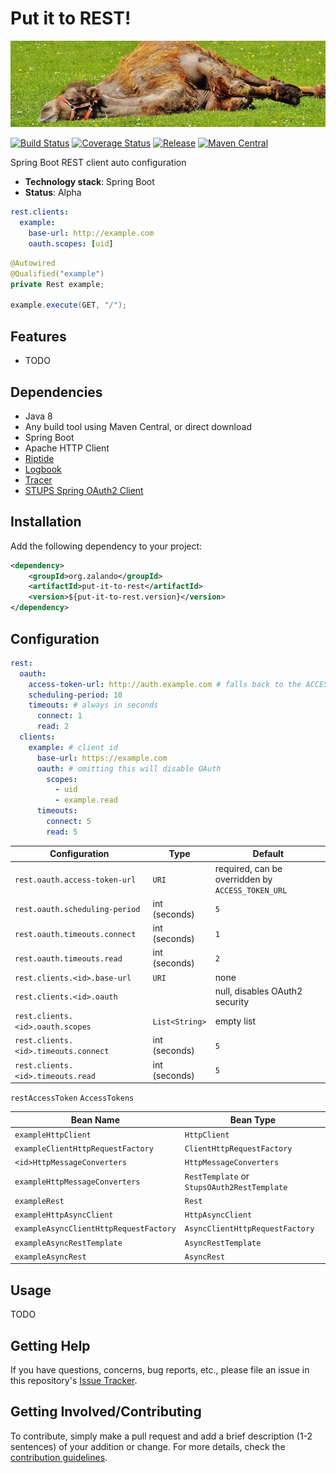 # Put it to REST!

[![Resting camel](docs/camel.jpg)](https://pixabay.com/en/camel-relax-lazing-around-sun-1348472/)

[![Build Status](https://img.shields.io/travis/zalando/put-it-to-rest.svg)](https://travis-ci.org/zalando/put-it-to-rest)
[![Coverage Status](https://img.shields.io/coveralls/zalando/put-it-to-rest.svg)](https://coveralls.io/r/zalando/put-it-to-rest)
[![Release](https://img.shields.io/github/release/zalando/put-it-to-rest.svg)](https://github.com/zalando/put-it-to-rest/releases)
[![Maven Central](https://img.shields.io/maven-central/v/org.zalando/put-it-to-rest-parent.svg)](https://maven-badges.herokuapp.com/maven-central/org.zalando/put-it-to-rest)

Spring Boot REST client auto configuration

- **Technology stack**: Spring Boot
- **Status**:  Alpha

```yaml
rest.clients:
  example:
    base-url: http://example.com
    oauth.scopes: [uid]
```

```java
@Autowired
@Qualified("example")
private Rest example;

example.execute(GET, "/");
```

## Features

- TODO

## Dependencies

- Java 8
- Any build tool using Maven Central, or direct download
- Spring Boot
- Apache HTTP Client
- [Riptide](https://github.com/zalando/riptide)
- [Logbook](https://github.com/zalando/logbook)
- [Tracer](https://github.com/zalando/tracer)
- [STUPS Spring OAuth2 Client](https://github.com/zalando-stups/stups-spring-oauth2-support/tree/master/stups-spring-oauth2-client)

## Installation

Add the following dependency to your project:

```xml
<dependency>
    <groupId>org.zalando</groupId>
    <artifactId>put-it-to-rest</artifactId>
    <version>${put-it-to-rest.version}</version>
</dependency>
```

## Configuration

```yaml
rest:
  oauth:
    access-token-url: http://auth.example.com # falls back to the ACCESS_TOKEN_URL env var
    scheduling-period: 10
    timeouts: # always in seconds
      connect: 1
      read: 2
  clients:
    example: # client id
      base-url: https://example.com
      oauth: # omitting this will disable OAuth
        scopes:
          - uid
          - example.read
      timeouts:
        connect: 5
        read: 5
```

| Configuration                        | Type           | Default                                            |
|--------------------------------------|----------------|----------------------------------------------------|
| `rest.oauth.access-token-url`        | `URI`          | required, can be overridden by `ACCESS_TOKEN_URL`  |
| `rest.oauth.scheduling-period`       | int (seconds)  | `5`                                                |
| `rest.oauth.timeouts.connect`        | int (seconds)  | `1`                                                |
| `rest.oauth.timeouts.read`           | int (seconds)  | `2`                                                |
| `rest.clients.<id>.base-url`         | `URI`          | none                                               |
| `rest.clients.<id>.oauth`            |                | null, disables OAuth2 security                     |
| `rest.clients.<id>.oauth.scopes`     | `List<String>` | empty list                                         |
| `rest.clients.<id>.timeouts.connect` | int (seconds)  | `5`                                                |
| `rest.clients.<id>.timeouts.read`    | int (seconds)  | `5`                                                |

`restAccessToken` `AccessTokens`



| Bean Name                              | Bean Type                                   |
|----------------------------------------|---------------------------------------------|
| `exampleHttpClient`                    | `HttpClient`                                |
| `exampleClientHttpRequestFactory`      | `ClientHttpRequestFactory`                  |
| `<id>HttpMessageConverters`            | `HttpMessageConverters`                     |
| `exampleHttpMessageConverters`         | `RestTemplate` or `StupsOAuth2RestTemplate` |
| `exampleRest`                          | `Rest`                                      |
| `exampleHttpAsyncClient`               | `HttpAsyncClient`                           |
| `exampleAsyncClientHttpRequestFactory` | `AsyncClientHttpRequestFactory`             |
| `exampleAsyncRestTemplate`             | `AsyncRestTemplate`                         |
| `exampleAsyncRest`                     | `AsyncRest`                                 |

## Usage

TODO

## Getting Help

If you have questions, concerns, bug reports, etc., please file an issue in this repository's
[Issue Tracker](https://github.com/zalando/put-it-to-rest/issues).

## Getting Involved/Contributing

To contribute, simply make a pull request and add a brief description (1-2 sentences) of your addition or change. For
more details, check the [contribution guidelines](CONTRIBUTING.md).
